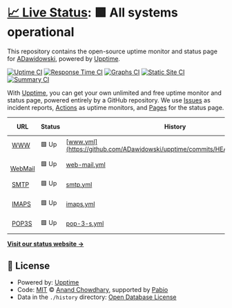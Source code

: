 # [📈 Live Status](https://ADawidowski.github.io/upptime): <!--live status--> **🟩 All systems operational**

This repository contains the open-source uptime monitor and status page for [ADawidowski](https://ADawidowski.github.io/upptime), powered by [Upptime](https://github.com/upptime/upptime).

[![Uptime CI](https://github.com/ADawidowski/upptime/workflows/Uptime%20CI/badge.svg)](https://github.com/ADawidowski/upptime/actions?query=workflow%3A%22Uptime+CI%22)
[![Response Time CI](https://github.com/ADawidowski/upptime/workflows/Response%20Time%20CI/badge.svg)](https://github.com/ADawidowski/upptime/actions?query=workflow%3A%22Response+Time+CI%22)
[![Graphs CI](https://github.com/ADawidowski/upptime/workflows/Graphs%20CI/badge.svg)](https://github.com/ADawidowski/upptime/actions?query=workflow%3A%22Graphs+CI%22)
[![Static Site CI](https://github.com/ADawidowski/upptime/workflows/Static%20Site%20CI/badge.svg)](https://github.com/ADawidowski/upptime/actions?query=workflow%3A%22Static+Site+CI%22)
[![Summary CI](https://github.com/ADawidowski/upptime/workflows/Summary%20CI/badge.svg)](https://github.com/ADawidowski/upptime/actions?query=workflow%3A%22Summary+CI%22)

With [Upptime](https://upptime.js.org), you can get your own unlimited and free uptime monitor and status page, powered entirely by a GitHub repository. We use [Issues](https://github.com/ADawidowski/upptime/issues) as incident reports, [Actions](https://github.com/ADawidowski/upptime/actions) as uptime monitors, and [Pages](https://ADawidowski.github.io/upptime) for the status page.

<!--start: status pages-->
<!-- This summary is generated by Upptime (https://github.com/upptime/upptime) -->
<!-- Do not edit this manually, your changes will be overwritten -->
<!-- prettier-ignore -->
| URL | Status | History | Response Time | Uptime |
| --- | ------ | ------- | ------------- | ------ |
| <img alt="" src="https://icons.duckduckgo.com/ip3/oomkill.net.ico" height="13"> [WWW](https://oomkill.net) | 🟩 Up | [www.yml](https://github.com/ADawidowski/upptime/commits/HEAD/history/www.yml) | <details><summary><img alt="Response time graph" src="./graphs/www/response-time-week.png" height="20"> 1138ms</summary><br><a href="https://ADawidowski.github.io/upptime/history/www"><img alt="Response time 1085" src="https://img.shields.io/endpoint?url=https%3A%2F%2Fraw.githubusercontent.com%2FADawidowski%2Fupptime%2FHEAD%2Fapi%2Fwww%2Fresponse-time.json"></a><br><a href="https://ADawidowski.github.io/upptime/history/www"><img alt="24-hour response time 1454" src="https://img.shields.io/endpoint?url=https%3A%2F%2Fraw.githubusercontent.com%2FADawidowski%2Fupptime%2FHEAD%2Fapi%2Fwww%2Fresponse-time-day.json"></a><br><a href="https://ADawidowski.github.io/upptime/history/www"><img alt="7-day response time 1138" src="https://img.shields.io/endpoint?url=https%3A%2F%2Fraw.githubusercontent.com%2FADawidowski%2Fupptime%2FHEAD%2Fapi%2Fwww%2Fresponse-time-week.json"></a><br><a href="https://ADawidowski.github.io/upptime/history/www"><img alt="30-day response time 1086" src="https://img.shields.io/endpoint?url=https%3A%2F%2Fraw.githubusercontent.com%2FADawidowski%2Fupptime%2FHEAD%2Fapi%2Fwww%2Fresponse-time-month.json"></a><br><a href="https://ADawidowski.github.io/upptime/history/www"><img alt="1-year response time 1085" src="https://img.shields.io/endpoint?url=https%3A%2F%2Fraw.githubusercontent.com%2FADawidowski%2Fupptime%2FHEAD%2Fapi%2Fwww%2Fresponse-time-year.json"></a></details> | <details><summary><a href="https://ADawidowski.github.io/upptime/history/www">100.00%</a></summary><a href="https://ADawidowski.github.io/upptime/history/www"><img alt="All-time uptime 99.90%" src="https://img.shields.io/endpoint?url=https%3A%2F%2Fraw.githubusercontent.com%2FADawidowski%2Fupptime%2FHEAD%2Fapi%2Fwww%2Fuptime.json"></a><br><a href="https://ADawidowski.github.io/upptime/history/www"><img alt="24-hour uptime 100.00%" src="https://img.shields.io/endpoint?url=https%3A%2F%2Fraw.githubusercontent.com%2FADawidowski%2Fupptime%2FHEAD%2Fapi%2Fwww%2Fuptime-day.json"></a><br><a href="https://ADawidowski.github.io/upptime/history/www"><img alt="7-day uptime 100.00%" src="https://img.shields.io/endpoint?url=https%3A%2F%2Fraw.githubusercontent.com%2FADawidowski%2Fupptime%2FHEAD%2Fapi%2Fwww%2Fuptime-week.json"></a><br><a href="https://ADawidowski.github.io/upptime/history/www"><img alt="30-day uptime 100.00%" src="https://img.shields.io/endpoint?url=https%3A%2F%2Fraw.githubusercontent.com%2FADawidowski%2Fupptime%2FHEAD%2Fapi%2Fwww%2Fuptime-month.json"></a><br><a href="https://ADawidowski.github.io/upptime/history/www"><img alt="1-year uptime 99.90%" src="https://img.shields.io/endpoint?url=https%3A%2F%2Fraw.githubusercontent.com%2FADawidowski%2Fupptime%2FHEAD%2Fapi%2Fwww%2Fuptime-year.json"></a></details>
| <img alt="" src="https://icons.duckduckgo.com/ip3/mail.oomkill.net.ico" height="13"> [WebMail](https://mail.oomkill.net/rc) | 🟩 Up | [web-mail.yml](https://github.com/ADawidowski/upptime/commits/HEAD/history/web-mail.yml) | <details><summary><img alt="Response time graph" src="./graphs/web-mail/response-time-week.png" height="20"> 958ms</summary><br><a href="https://ADawidowski.github.io/upptime/history/web-mail"><img alt="Response time 956" src="https://img.shields.io/endpoint?url=https%3A%2F%2Fraw.githubusercontent.com%2FADawidowski%2Fupptime%2FHEAD%2Fapi%2Fweb-mail%2Fresponse-time.json"></a><br><a href="https://ADawidowski.github.io/upptime/history/web-mail"><img alt="24-hour response time 1170" src="https://img.shields.io/endpoint?url=https%3A%2F%2Fraw.githubusercontent.com%2FADawidowski%2Fupptime%2FHEAD%2Fapi%2Fweb-mail%2Fresponse-time-day.json"></a><br><a href="https://ADawidowski.github.io/upptime/history/web-mail"><img alt="7-day response time 958" src="https://img.shields.io/endpoint?url=https%3A%2F%2Fraw.githubusercontent.com%2FADawidowski%2Fupptime%2FHEAD%2Fapi%2Fweb-mail%2Fresponse-time-week.json"></a><br><a href="https://ADawidowski.github.io/upptime/history/web-mail"><img alt="30-day response time 950" src="https://img.shields.io/endpoint?url=https%3A%2F%2Fraw.githubusercontent.com%2FADawidowski%2Fupptime%2FHEAD%2Fapi%2Fweb-mail%2Fresponse-time-month.json"></a><br><a href="https://ADawidowski.github.io/upptime/history/web-mail"><img alt="1-year response time 956" src="https://img.shields.io/endpoint?url=https%3A%2F%2Fraw.githubusercontent.com%2FADawidowski%2Fupptime%2FHEAD%2Fapi%2Fweb-mail%2Fresponse-time-year.json"></a></details> | <details><summary><a href="https://ADawidowski.github.io/upptime/history/web-mail">100.00%</a></summary><a href="https://ADawidowski.github.io/upptime/history/web-mail"><img alt="All-time uptime 99.87%" src="https://img.shields.io/endpoint?url=https%3A%2F%2Fraw.githubusercontent.com%2FADawidowski%2Fupptime%2FHEAD%2Fapi%2Fweb-mail%2Fuptime.json"></a><br><a href="https://ADawidowski.github.io/upptime/history/web-mail"><img alt="24-hour uptime 100.00%" src="https://img.shields.io/endpoint?url=https%3A%2F%2Fraw.githubusercontent.com%2FADawidowski%2Fupptime%2FHEAD%2Fapi%2Fweb-mail%2Fuptime-day.json"></a><br><a href="https://ADawidowski.github.io/upptime/history/web-mail"><img alt="7-day uptime 100.00%" src="https://img.shields.io/endpoint?url=https%3A%2F%2Fraw.githubusercontent.com%2FADawidowski%2Fupptime%2FHEAD%2Fapi%2Fweb-mail%2Fuptime-week.json"></a><br><a href="https://ADawidowski.github.io/upptime/history/web-mail"><img alt="30-day uptime 100.00%" src="https://img.shields.io/endpoint?url=https%3A%2F%2Fraw.githubusercontent.com%2FADawidowski%2Fupptime%2FHEAD%2Fapi%2Fweb-mail%2Fuptime-month.json"></a><br><a href="https://ADawidowski.github.io/upptime/history/web-mail"><img alt="1-year uptime 99.87%" src="https://img.shields.io/endpoint?url=https%3A%2F%2Fraw.githubusercontent.com%2FADawidowski%2Fupptime%2FHEAD%2Fapi%2Fweb-mail%2Fuptime-year.json"></a></details>
| <img alt="" src="https://icons.duckduckgo.com/ip3/null.ico" height="13"> [SMTP](mail.oomkill.net) | 🟩 Up | [smtp.yml](https://github.com/ADawidowski/upptime/commits/HEAD/history/smtp.yml) | <details><summary><img alt="Response time graph" src="./graphs/smtp/response-time-week.png" height="20"> 151ms</summary><br><a href="https://ADawidowski.github.io/upptime/history/smtp"><img alt="Response time 149" src="https://img.shields.io/endpoint?url=https%3A%2F%2Fraw.githubusercontent.com%2FADawidowski%2Fupptime%2FHEAD%2Fapi%2Fsmtp%2Fresponse-time.json"></a><br><a href="https://ADawidowski.github.io/upptime/history/smtp"><img alt="24-hour response time 181" src="https://img.shields.io/endpoint?url=https%3A%2F%2Fraw.githubusercontent.com%2FADawidowski%2Fupptime%2FHEAD%2Fapi%2Fsmtp%2Fresponse-time-day.json"></a><br><a href="https://ADawidowski.github.io/upptime/history/smtp"><img alt="7-day response time 151" src="https://img.shields.io/endpoint?url=https%3A%2F%2Fraw.githubusercontent.com%2FADawidowski%2Fupptime%2FHEAD%2Fapi%2Fsmtp%2Fresponse-time-week.json"></a><br><a href="https://ADawidowski.github.io/upptime/history/smtp"><img alt="30-day response time 148" src="https://img.shields.io/endpoint?url=https%3A%2F%2Fraw.githubusercontent.com%2FADawidowski%2Fupptime%2FHEAD%2Fapi%2Fsmtp%2Fresponse-time-month.json"></a><br><a href="https://ADawidowski.github.io/upptime/history/smtp"><img alt="1-year response time 149" src="https://img.shields.io/endpoint?url=https%3A%2F%2Fraw.githubusercontent.com%2FADawidowski%2Fupptime%2FHEAD%2Fapi%2Fsmtp%2Fresponse-time-year.json"></a></details> | <details><summary><a href="https://ADawidowski.github.io/upptime/history/smtp">100.00%</a></summary><a href="https://ADawidowski.github.io/upptime/history/smtp"><img alt="All-time uptime 99.90%" src="https://img.shields.io/endpoint?url=https%3A%2F%2Fraw.githubusercontent.com%2FADawidowski%2Fupptime%2FHEAD%2Fapi%2Fsmtp%2Fuptime.json"></a><br><a href="https://ADawidowski.github.io/upptime/history/smtp"><img alt="24-hour uptime 100.00%" src="https://img.shields.io/endpoint?url=https%3A%2F%2Fraw.githubusercontent.com%2FADawidowski%2Fupptime%2FHEAD%2Fapi%2Fsmtp%2Fuptime-day.json"></a><br><a href="https://ADawidowski.github.io/upptime/history/smtp"><img alt="7-day uptime 100.00%" src="https://img.shields.io/endpoint?url=https%3A%2F%2Fraw.githubusercontent.com%2FADawidowski%2Fupptime%2FHEAD%2Fapi%2Fsmtp%2Fuptime-week.json"></a><br><a href="https://ADawidowski.github.io/upptime/history/smtp"><img alt="30-day uptime 100.00%" src="https://img.shields.io/endpoint?url=https%3A%2F%2Fraw.githubusercontent.com%2FADawidowski%2Fupptime%2FHEAD%2Fapi%2Fsmtp%2Fuptime-month.json"></a><br><a href="https://ADawidowski.github.io/upptime/history/smtp"><img alt="1-year uptime 99.90%" src="https://img.shields.io/endpoint?url=https%3A%2F%2Fraw.githubusercontent.com%2FADawidowski%2Fupptime%2FHEAD%2Fapi%2Fsmtp%2Fuptime-year.json"></a></details>
| <img alt="" src="https://icons.duckduckgo.com/ip3/null.ico" height="13"> [IMAPS](mail.oomkill.net) | 🟩 Up | [imaps.yml](https://github.com/ADawidowski/upptime/commits/HEAD/history/imaps.yml) | <details><summary><img alt="Response time graph" src="./graphs/imaps/response-time-week.png" height="20"> 151ms</summary><br><a href="https://ADawidowski.github.io/upptime/history/imaps"><img alt="Response time 149" src="https://img.shields.io/endpoint?url=https%3A%2F%2Fraw.githubusercontent.com%2FADawidowski%2Fupptime%2FHEAD%2Fapi%2Fimaps%2Fresponse-time.json"></a><br><a href="https://ADawidowski.github.io/upptime/history/imaps"><img alt="24-hour response time 179" src="https://img.shields.io/endpoint?url=https%3A%2F%2Fraw.githubusercontent.com%2FADawidowski%2Fupptime%2FHEAD%2Fapi%2Fimaps%2Fresponse-time-day.json"></a><br><a href="https://ADawidowski.github.io/upptime/history/imaps"><img alt="7-day response time 151" src="https://img.shields.io/endpoint?url=https%3A%2F%2Fraw.githubusercontent.com%2FADawidowski%2Fupptime%2FHEAD%2Fapi%2Fimaps%2Fresponse-time-week.json"></a><br><a href="https://ADawidowski.github.io/upptime/history/imaps"><img alt="30-day response time 148" src="https://img.shields.io/endpoint?url=https%3A%2F%2Fraw.githubusercontent.com%2FADawidowski%2Fupptime%2FHEAD%2Fapi%2Fimaps%2Fresponse-time-month.json"></a><br><a href="https://ADawidowski.github.io/upptime/history/imaps"><img alt="1-year response time 149" src="https://img.shields.io/endpoint?url=https%3A%2F%2Fraw.githubusercontent.com%2FADawidowski%2Fupptime%2FHEAD%2Fapi%2Fimaps%2Fresponse-time-year.json"></a></details> | <details><summary><a href="https://ADawidowski.github.io/upptime/history/imaps">100.00%</a></summary><a href="https://ADawidowski.github.io/upptime/history/imaps"><img alt="All-time uptime 99.90%" src="https://img.shields.io/endpoint?url=https%3A%2F%2Fraw.githubusercontent.com%2FADawidowski%2Fupptime%2FHEAD%2Fapi%2Fimaps%2Fuptime.json"></a><br><a href="https://ADawidowski.github.io/upptime/history/imaps"><img alt="24-hour uptime 100.00%" src="https://img.shields.io/endpoint?url=https%3A%2F%2Fraw.githubusercontent.com%2FADawidowski%2Fupptime%2FHEAD%2Fapi%2Fimaps%2Fuptime-day.json"></a><br><a href="https://ADawidowski.github.io/upptime/history/imaps"><img alt="7-day uptime 100.00%" src="https://img.shields.io/endpoint?url=https%3A%2F%2Fraw.githubusercontent.com%2FADawidowski%2Fupptime%2FHEAD%2Fapi%2Fimaps%2Fuptime-week.json"></a><br><a href="https://ADawidowski.github.io/upptime/history/imaps"><img alt="30-day uptime 100.00%" src="https://img.shields.io/endpoint?url=https%3A%2F%2Fraw.githubusercontent.com%2FADawidowski%2Fupptime%2FHEAD%2Fapi%2Fimaps%2Fuptime-month.json"></a><br><a href="https://ADawidowski.github.io/upptime/history/imaps"><img alt="1-year uptime 99.90%" src="https://img.shields.io/endpoint?url=https%3A%2F%2Fraw.githubusercontent.com%2FADawidowski%2Fupptime%2FHEAD%2Fapi%2Fimaps%2Fuptime-year.json"></a></details>
| <img alt="" src="https://icons.duckduckgo.com/ip3/null.ico" height="13"> [POP3S](mail.oomkill.net) | 🟩 Up | [pop-3-s.yml](https://github.com/ADawidowski/upptime/commits/HEAD/history/pop-3-s.yml) | <details><summary><img alt="Response time graph" src="./graphs/pop-3-s/response-time-week.png" height="20"> 151ms</summary><br><a href="https://ADawidowski.github.io/upptime/history/pop-3-s"><img alt="Response time 149" src="https://img.shields.io/endpoint?url=https%3A%2F%2Fraw.githubusercontent.com%2FADawidowski%2Fupptime%2FHEAD%2Fapi%2Fpop-3-s%2Fresponse-time.json"></a><br><a href="https://ADawidowski.github.io/upptime/history/pop-3-s"><img alt="24-hour response time 180" src="https://img.shields.io/endpoint?url=https%3A%2F%2Fraw.githubusercontent.com%2FADawidowski%2Fupptime%2FHEAD%2Fapi%2Fpop-3-s%2Fresponse-time-day.json"></a><br><a href="https://ADawidowski.github.io/upptime/history/pop-3-s"><img alt="7-day response time 151" src="https://img.shields.io/endpoint?url=https%3A%2F%2Fraw.githubusercontent.com%2FADawidowski%2Fupptime%2FHEAD%2Fapi%2Fpop-3-s%2Fresponse-time-week.json"></a><br><a href="https://ADawidowski.github.io/upptime/history/pop-3-s"><img alt="30-day response time 148" src="https://img.shields.io/endpoint?url=https%3A%2F%2Fraw.githubusercontent.com%2FADawidowski%2Fupptime%2FHEAD%2Fapi%2Fpop-3-s%2Fresponse-time-month.json"></a><br><a href="https://ADawidowski.github.io/upptime/history/pop-3-s"><img alt="1-year response time 149" src="https://img.shields.io/endpoint?url=https%3A%2F%2Fraw.githubusercontent.com%2FADawidowski%2Fupptime%2FHEAD%2Fapi%2Fpop-3-s%2Fresponse-time-year.json"></a></details> | <details><summary><a href="https://ADawidowski.github.io/upptime/history/pop-3-s">100.00%</a></summary><a href="https://ADawidowski.github.io/upptime/history/pop-3-s"><img alt="All-time uptime 99.90%" src="https://img.shields.io/endpoint?url=https%3A%2F%2Fraw.githubusercontent.com%2FADawidowski%2Fupptime%2FHEAD%2Fapi%2Fpop-3-s%2Fuptime.json"></a><br><a href="https://ADawidowski.github.io/upptime/history/pop-3-s"><img alt="24-hour uptime 100.00%" src="https://img.shields.io/endpoint?url=https%3A%2F%2Fraw.githubusercontent.com%2FADawidowski%2Fupptime%2FHEAD%2Fapi%2Fpop-3-s%2Fuptime-day.json"></a><br><a href="https://ADawidowski.github.io/upptime/history/pop-3-s"><img alt="7-day uptime 100.00%" src="https://img.shields.io/endpoint?url=https%3A%2F%2Fraw.githubusercontent.com%2FADawidowski%2Fupptime%2FHEAD%2Fapi%2Fpop-3-s%2Fuptime-week.json"></a><br><a href="https://ADawidowski.github.io/upptime/history/pop-3-s"><img alt="30-day uptime 100.00%" src="https://img.shields.io/endpoint?url=https%3A%2F%2Fraw.githubusercontent.com%2FADawidowski%2Fupptime%2FHEAD%2Fapi%2Fpop-3-s%2Fuptime-month.json"></a><br><a href="https://ADawidowski.github.io/upptime/history/pop-3-s"><img alt="1-year uptime 99.90%" src="https://img.shields.io/endpoint?url=https%3A%2F%2Fraw.githubusercontent.com%2FADawidowski%2Fupptime%2FHEAD%2Fapi%2Fpop-3-s%2Fuptime-year.json"></a></details>

<!--end: status pages-->

[**Visit our status website →**](https://ADawidowski.github.io/upptime)

## 📄 License

- Powered by: [Upptime](https://github.com/upptime/upptime)
- Code: [MIT](./LICENSE) © [Anand Chowdhary](https://anandchowdhary.com), supported by [Pabio](https://pabio.com)
- Data in the `./history` directory: [Open Database License](https://opendatacommons.org/licenses/odbl/1-0/)
